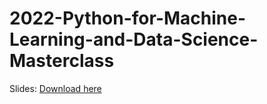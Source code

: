 # 2022-Python-for-Machine-Learning-and-Data-Science-Masterclass

Slides: [Download here](https://drive.google.com/drive/folders/1G8swfy10kHvNTK503Q6uPTY-CpX2Xdqy?usp=sharing)